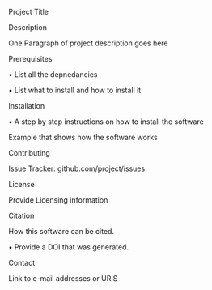 Project Title

Description

One Paragraph of project description goes here

Prerequisites

• List all the depnedancies

• List what to install and how to install it

Installation

• A step by step instructions on how to install the software

Example that shows how the software works

Contributing

Issue Tracker: github.com/project/issues

License

Provide Licensing information

Citation

How this software can be cited.

• Provide a DOI that was generated.

Contact

Link to e-mail addresses or URIS
